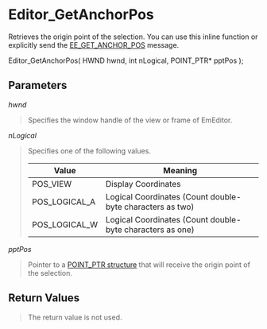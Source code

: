 # Editor\_GetAnchorPos

Retrieves the origin point of the selection. You can use this inline function
or explicitly send the [EE\_GET\_ANCHOR\_POS](../message/ee_get_anchor_pos) message.

Editor\_GetAnchorPos( HWND hwnd, int nLogical, POINT\_PTR\* pptPos );

## Parameters

_hwnd_

> Specifies the window handle of the view or frame of EmEditor.

_nLogical_

> Specifies one of the following values.
>
> | Value | Meaning |
> | --- | --- |
> | POS\_VIEW | Display Coordinates |
> | POS\_LOGICAL\_A | Logical Coordinates (Count double-byte characters as two) |
> | POS\_LOGICAL\_W | Logical Coordinates (Count double-byte characters as one) |

_pptPos_

> Pointer to a [POINT\_PTR structure](../structure/point_ptr) that will receive the origin point of the
> selection.

## Return Values

> The return value is not used.
